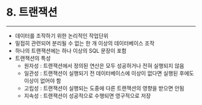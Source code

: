 # 8. 트랜잭션

---

- 데이터를 조작하기 위한 논리적인 작업단위
- 밀접히 관련되어 분리될 수 없는 한 개 이상의 데이터베이스 조작
- 하나의 트랜잭션에는 하나 이상의 SQL 문장이 포함
- 트랜잭션의 특성
    - 원자성 : 트랜잭션에서 정의된 연산은 모두 성공하거나 전혀 실행되지 않음
    - 일관성 : 트랜잭션이 실행되기 전 데이터베이스에 이상이 없다면 실행된 후에도 이상이 없어야 함
    - 고립성 : 트랜잭션이 실행되는 도중에 다른 트랜잭션의 영향을 받으면 안됨
    - 지속성 : 트랜잭션이 성공적으로 수행되면 영구적으로 저장
